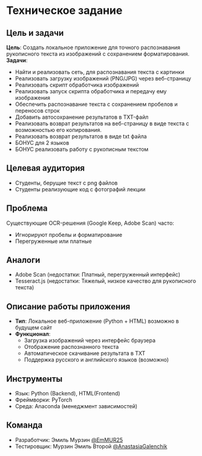 # Техническое задание  

## Цель и задачи  
**Цель**: Создать локальное приложение для точного распознавания рукописного текста из изображений с сохранением форматирования.
**Задачи**:  
- Найти и реализовать сеть, для распознавания текста с картинки
- Реализовать загрузку изображений (PNG/JPG) через веб-страницу
- Реализовать скрипт обработчика изображений
- Реализовать запуск скрипта обработчика и передачу ему изображения
- Обеспечить распознавание текста с сохранением пробелов и переносов строк  
- Добавить автосохранение результатов в TXT-файл
- Реализовать возврат результатов на веб-страницу в виде текста с возможностью его копирования.
- Реализовать возврат результатов в виде txt файла
- БОНУС для 2 языков
- БОНУС реализовать работу с рукописным текстом

## Целевая аудитория  
- Студенты, берущие текст с png файлов
- Студенты реализующие код с фотографий лекции


## Проблема  
Существующие OCR-решения (Google Keep, Adobe Scan) часто:
- Игнорируют пробелы и форматирование
- Перегруженные или платные


## Аналоги  
- Adobe Scan (недостатки: Платный, перегруженный интерфейс)
- Tesseract.js (недостатки: Тяжелый, низкое качество для рукописного текста)
  
## Описание работы приложения  
- **Тип**: Локальное веб-приложение (Python + HTML) возможно в будущем сайт 
- **Функционал**:  
  - Загрузка изображений через интерфейс браузера 
  - Отображение распознанного текста
  - Автоматическое скачивание результата в TXT
  - Поддержка русского и английского языков (возможно)

## Инструменты  
- Язык: Python (Backend), HTML(Frontend) 
- Фреймворки: PyTorch   
- Среда: Anaconda (менеджмент зависимостей)  

## Команда  
- Разработчик: Эмиль Мурзин [@EmMUR25](https://github.com/EmMUR25)
- Тестировщик: Мурзин Эмиль Второй [@AnastasiaGalenchik](https://github.com/AnastasiaGalenchik)
